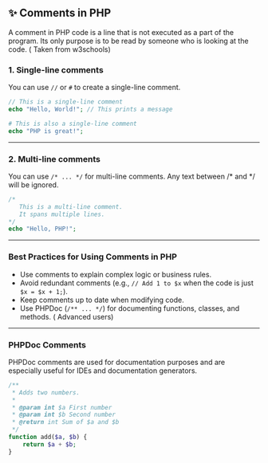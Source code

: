 ## ✨ **Comments in PHP**  

A comment in PHP code is a line that is not executed as a part of the program. Its only purpose is to be read by someone who is looking at the code. ( Taken from w3schools)

### 1. **Single-line comments**  
You can use `//` or `#` to create a single-line comment.

```php
// This is a single-line comment
echo "Hello, World!"; // This prints a message

# This is also a single-line comment
echo "PHP is great!";
```

---

### 2. **Multi-line comments**  
You can use `/* ... */` for multi-line comments.
Any text between /* and */ will be ignored.
```php
/* 
   This is a multi-line comment.
   It spans multiple lines.
*/
echo "Hello, PHP!";
```

---

### **Best Practices for Using Comments in PHP**
- Use comments to explain complex logic or business rules.
- Avoid redundant comments (e.g., `// Add 1 to $x` when the code is just `$x = $x + 1;`).
- Keep comments up to date when modifying code.
- Use PHPDoc (`/** ... */`) for documenting functions, classes, and methods. ( Advanced users)

---

### **PHPDoc Comments**
PHPDoc comments are used for documentation purposes and are especially useful for IDEs and documentation generators.

```php
/**
 * Adds two numbers.
 *
 * @param int $a First number
 * @param int $b Second number
 * @return int Sum of $a and $b
 */
function add($a, $b) {
    return $a + $b;
}
```
